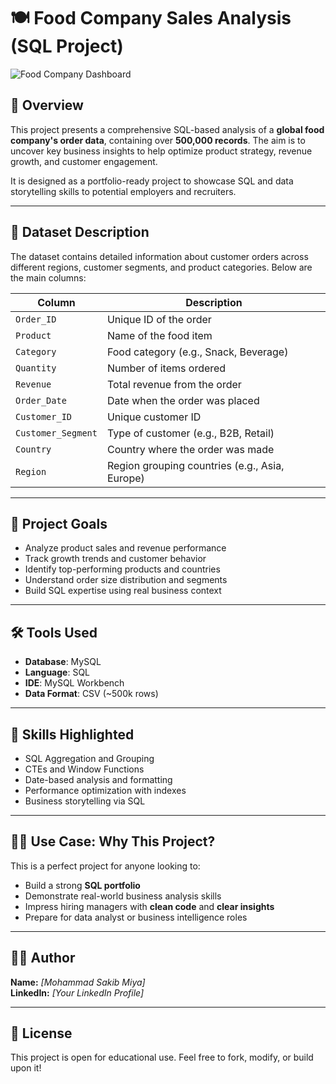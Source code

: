 # 🍽️ Food Company Sales Analysis (SQL Project)

![Food Company Dashboard](https://images.pexels.com/photos/4393661/pexels-photo-4393661.jpeg?auto=compress&cs=tinysrgb&dpr=2&h=400)

## 📌 Overview

This project presents a comprehensive SQL-based analysis of a **global food company's order data**, containing over **500,000 records**. The aim is to uncover key business insights to help optimize product strategy, revenue growth, and customer engagement.

It is designed as a portfolio-ready project to showcase SQL and data storytelling skills to potential employers and recruiters.

---

## 📂 Dataset Description

The dataset contains detailed information about customer orders across different regions, customer segments, and product categories. Below are the main columns:

| Column              | Description                                   |
|---------------------|-----------------------------------------------|
| `Order_ID`          | Unique ID of the order                        |
| `Product`           | Name of the food item                         |
| `Category`          | Food category (e.g., Snack, Beverage)         |
| `Quantity`          | Number of items ordered                       |
| `Revenue`           | Total revenue from the order                  |
| `Order_Date`        | Date when the order was placed                |
| `Customer_ID`       | Unique customer ID                            |
| `Customer_Segment`  | Type of customer (e.g., B2B, Retail)          |
| `Country`           | Country where the order was made              |
| `Region`            | Region grouping countries (e.g., Asia, Europe)|

---

## 🎯 Project Goals

- Analyze product sales and revenue performance  
- Track growth trends and customer behavior  
- Identify top-performing products and countries  
- Understand order size distribution and segments  
- Build SQL expertise using real business context

---

## 🛠️ Tools Used

- **Database**: MySQL  
- **Language**: SQL  
- **IDE**: MySQL Workbench  
- **Data Format**: CSV (~500k rows)

---

## 🧠 Skills Highlighted

- SQL Aggregation and Grouping  
- CTEs and Window Functions  
- Date-based analysis and formatting  
- Performance optimization with indexes  
- Business storytelling via SQL

---

## 🧑‍💼 Use Case: Why This Project?

This is a perfect project for anyone looking to:

- Build a strong **SQL portfolio**  
- Demonstrate real-world business analysis skills  
- Impress hiring managers with **clean code** and **clear insights**  
- Prepare for data analyst or business intelligence roles

---

## 👨‍💻 Author

**Name:** *[Mohammad Sakib Miya]*  
**LinkedIn:** *[Your LinkedIn Profile]*  
  

---

## 📄 License

This project is open for educational use. Feel free to fork, modify, or build upon it!
